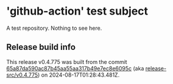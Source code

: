 # 'github-action' test subject

A test repository. Nothing to see here.


## Release build info

This release v0.4.775 was built from the commit [65a87da590ac87b45aa55aa317b49e7ec8e6095c](https://github.com/kattecon/gh-release-test-ga/tree/65a87da590ac87b45aa55aa317b49e7ec8e6095c) (aka [release-src/v0.4.775](https://github.com/kattecon/gh-release-test-ga/tree/release-src/v0.4.775)) on 2024-08-17T01:28:43.481Z.
        
